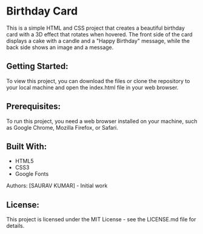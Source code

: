 # Birthday Card
This is a simple HTML and CSS project that creates a beautiful birthday card with a 3D effect that rotates when hovered. The front side of the card displays a cake with a candle and a "Happy Birthday" message, while the back side shows an image and a message.

## Getting Started:
To view this project, you can download the files or clone the repository to your local machine and open the index.html file in your web browser.

## Prerequisites:
To run this project, you need a web browser installed on your machine, such as Google Chrome, Mozilla Firefox, or Safari.

## Built With:
- HTML5
- CSS3
- Google Fonts

Authors:
[SAURAV KUMAR] - Initial work

## License:
This project is licensed under the MIT License - see the LICENSE.md file for details.
